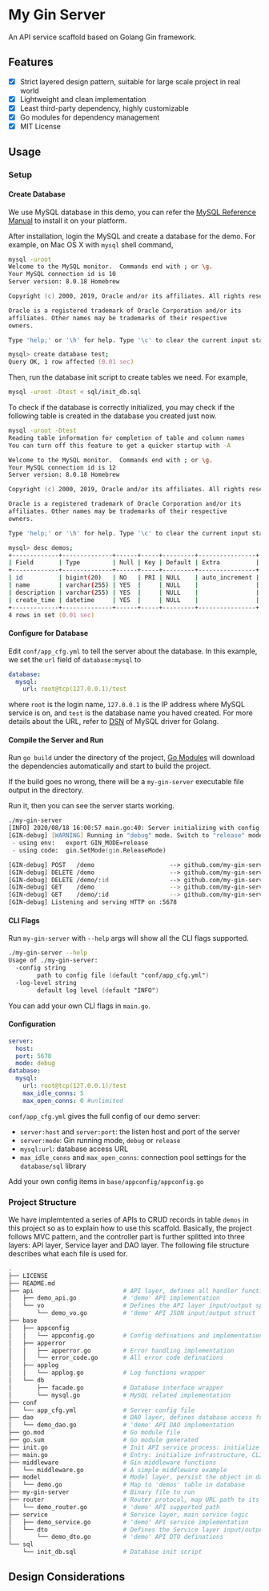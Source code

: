 # My Gin Server
An API service scaffold based on Golang Gin framework.

## Features
- [X] Strict layered design pattern, suitable for large scale project in real world
- [X] Lightweight and clean implementation
- [X] Least third-party dependency, highly customizable
- [X] Go modules for dependency management
- [X] MIT License

## Usage

### Setup

#### Create Database
We use MySQL database in this demo, you can refer the [MySQL Reference Manual](https://dev.mysql.com/doc/refman/8.0/en/installing.html) to install it on your platform.

After installation, login the MySQL and create a database for the demo. For example, on Mac OS X with `mysql` shell command,
```zsh
mysql -uroot
Welcome to the MySQL monitor.  Commands end with ; or \g.
Your MySQL connection id is 10
Server version: 8.0.18 Homebrew

Copyright (c) 2000, 2019, Oracle and/or its affiliates. All rights reserved.

Oracle is a registered trademark of Oracle Corporation and/or its
affiliates. Other names may be trademarks of their respective
owners.

Type 'help;' or '\h' for help. Type '\c' to clear the current input statement.

mysql> create database test;
Query OK, 1 row affected (0.01 sec)
```
Then, run the database init script to create tables we need. For example,
```zsh
mysql -uroot -Dtest < sql/init_db.sql
```
To check if the database is correctly initialized, you may check if the following table is created in the database you created just now.
```zsh
mysql -uroot -Dtest
Reading table information for completion of table and column names
You can turn off this feature to get a quicker startup with -A

Welcome to the MySQL monitor.  Commands end with ; or \g.
Your MySQL connection id is 12
Server version: 8.0.18 Homebrew

Copyright (c) 2000, 2019, Oracle and/or its affiliates. All rights reserved.

Oracle is a registered trademark of Oracle Corporation and/or its
affiliates. Other names may be trademarks of their respective
owners.

Type 'help;' or '\h' for help. Type '\c' to clear the current input statement.

mysql> desc demos;
+-------------+--------------+------+-----+---------+----------------+
| Field       | Type         | Null | Key | Default | Extra          |
+-------------+--------------+------+-----+---------+----------------+
| id          | bigint(20)   | NO   | PRI | NULL    | auto_increment |
| name        | varchar(255) | YES  |     | NULL    |                |
| description | varchar(255) | YES  |     | NULL    |                |
| create_time | datetime     | YES  |     | NULL    |                |
+-------------+--------------+------+-----+---------+----------------+
4 rows in set (0.01 sec)
```
#### Configure for Database

Edit `conf/app_cfg.yml` to tell the server about the database. In this example, we set the `url` field of `database:mysql` to
```yaml
database:
  mysql:
    url: root@tcp(127.0.0.1)/test
```
where `root` is the login name, `127.0.0.1` is the IP address where MySQL service is on, and `test` is the database name you haved created.
For more details about the URL, refer to [DSN](https://github.com/go-sql-driver/mysql/) of MySQL driver for Golang.

#### Compile the Server and Run
Run `go build` under the directory of the project, [Go Modules](https://blog.golang.org/using-go-modules) will download the dependencies automatically and start to build the project.

If the build goes no wrong, there will be a `my-gin-server` executable file output in the directory.

Run it, then you can see the server starts working.
```zsh
./my-gin-server
[INFO] 2020/08/18 16:00:57 main.go:40: Server initializing with config: {Server:{Host: Port:5678 Mode:debug} Database:{Mysql:{Url:root@tcp(127.0.0.1)/test MaxIdleConns:5 MaxOpenConns:0}}}
[GIN-debug] [WARNING] Running in "debug" mode. Switch to "release" mode in production.
 - using env:	export GIN_MODE=release
 - using code:	gin.SetMode(gin.ReleaseMode)

[GIN-debug] POST   /demo                     --> github.com/my-gin-server/api.(*DemoAPI).Create-fm (4 handlers)
[GIN-debug] DELETE /demo                     --> github.com/my-gin-server/api.(*DemoAPI).DeleteRange-fm (4 handlers)
[GIN-debug] DELETE /demo/:id                 --> github.com/my-gin-server/api.(*DemoAPI).Delete-fm (4 handlers)
[GIN-debug] GET    /demo                     --> github.com/my-gin-server/api.(*DemoAPI).List-fm (3 handlers)
[GIN-debug] GET    /demo/:id                 --> github.com/my-gin-server/api.(*DemoAPI).Query-fm (3 handlers)
[GIN-debug] Listening and serving HTTP on :5678
```
#### CLI Flags
Run `my-gin-server` with `--help` args will show all the CLI flags supported.
```zsh
./my-gin-server --help
Usage of ./my-gin-server:
  -config string
    	path to config file (default "conf/app_cfg.yml")
  -log-level string
    	default log level (default "INFO")
```
You can add your own CLI flags in `main.go`.

#### Configuration
```yaml
server:
  host:
  port: 5678
  mode: debug
database:
  mysql:
    url: root@tcp(127.0.0.1)/test
    max_idle_conns: 5
    max_open_conns: 0 #unlimited
```
`conf/app_cfg.yml` gives the full config of our demo server:
* `server:host` and `server:port`: the listen host and port of the server
* `server:mode`: Gin running mode, `debug` or `release`
* `mysql:url`: database access URL
* `max_idle_conns` and `max_open_conns`: connection pool settings for the `database/sql` library

Add your own config items in `base/appconfig/appconfig.go`
### Project Structure
We have implemtented a series of APIs to CRUD records in table `demos` in this project so as to explain how to use this scaffold. Basically, the project follows MVC pattern, and the controller part is further splitted into three layers: API layer, Service layer and DAO layer. The following file structure describes what each file is used for.

```zsh
.
├── LICENSE
├── README.md
├── api                         # API layer, defines all handler functions bound to a URL, handles http input/output
│   ├── demo_api.go             # 'demo' API implementation
│   └── vo                      # Defines the API layer input/output speficition, kind of closing to View of MVC
│       └── demo_vo.go          # 'demo' API JSON input/output struct
├── base
│   ├── appconfig
│   │   └── appconfig.go        # Config definations and implementation
│   ├── apperror
│   │   ├── apperror.go         # Error handling implementation
│   │   └── error_code.go       # All error code definations
│   ├── applog
│   │   └── applog.go           # Log functions wrapper
│   └── db
│       ├── facade.go           # Database interface wrapper
│       └── mysql.go            # MySQL related implementation
├── conf
│   └── app_cfg.yml             # Server config file
├── dao                         # DAO layer, defines database access functions (SQL implementation mostly)
│   └── demo_dao.go             # 'demo' API DAO implementation
├── go.mod                      # Go module file
├── go.sum                      # Go module generated
├── init.go                     # Init API service process: initialize API/Service/Dao instance mainly
├── main.go                     # Entry: initialize infrastructure, CLI flags, log, databases and so on
├── middleware                  # Gin middleware functions
│   └── middleware.go           # A simple middleware example
├── model                       # Model layer, persist the object in database
│   └── demo.go                 # Map to 'demos' table in database
├── my-gin-server               # Binary file to run
├── router                      # Router protocol, map URL path to its handler function
│   └── demo_router.go          # 'demo' API supported path 
├── service                     # Service layer, main service logic
│   ├── demo_service.go         # 'demo' API service implementation
│   └── dto                     # Defines the Service layer input/output, often used when need to re-organize multiple inputs/outputs and transfer them in services.
│       └── demo_dto.go         # 'demo' API DTO definations
└── sql
    └── init_db.sql             # Database init script
```

## Design Considerations
